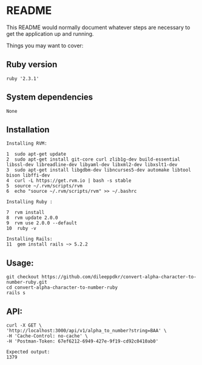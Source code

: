 # README

This README would normally document whatever steps are necessary to get the
application up and running.

Things you may want to cover:

## Ruby version
	ruby '2.3.1'
## System dependencies
	None
## Installation 
	Installing RVM:

    1  sudo apt-get update
    2  sudo apt-get install git-core curl zlib1g-dev build-essential libssl-dev libreadline-dev libyaml-dev libxml2-dev libxslt1-dev
    3  sudo apt-get install libgdbm-dev libncurses5-dev automake libtool bison libffi-dev
    4  curl -L https://get.rvm.io | bash -s stable
    5  source ~/.rvm/scripts/rvm
    6  echo "source ~/.rvm/scripts/rvm" >> ~/.bashrc

    Installing Ruby :

    7  rvm install
    8  rvm update 2.0.0
    9  rvm use 2.0.0 --default
    10  ruby -v
    
    Installing Rails:
    11  gem install rails ~> 5.2.2

## Usage:
	git checkout https://github.com/dileeppdkr/convert-alpha-character-to-number-ruby.git
	cd convert-alpha-character-to-number-ruby
	rails s
## API:
	curl -X GET \
	'http://localhost:3000/api/v1/alpha_to_number?string=BAA' \
	-H 'Cache-Control: no-cache' \
	-H 'Postman-Token: 67ef6212-6949-427e-9f19-cd92c0410ab0'
	
	Expected output:
	1379

